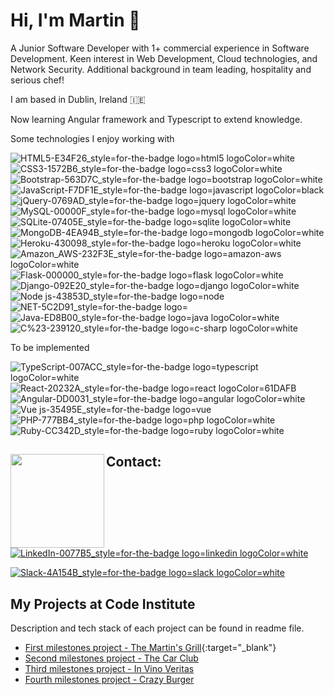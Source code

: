 # Hi, I'm Martin 👋
<!--
<img src="https://raw.githubusercontent.com/martin-itt/master/gh-header-image-cropped.png" alt="banner that says Martin Pavlin - software developer, along a martin sketch">
-->
A Junior Software Developer with 1+ commercial experience in Software Development. Keen interest in Web Development, Cloud technologies, and Network Security. Additional background in team leading, hospitality and serious chef!

I am based in Dublin, Ireland 🇮🇪

Now learning Angular framework and Typescript to extend knowledge.

Some technologies I enjoy working with

![HTML5-E34F26_style=for-the-badge logo=html5 logoColor=white](https://user-images.githubusercontent.com/25881259/163246979-5617160f-534b-4fff-ae57-84640357f811.png)
![CSS3-1572B6_style=for-the-badge logo=css3 logoColor=white](https://user-images.githubusercontent.com/25881259/163247022-45cf3198-1d18-4021-a571-ad9171528213.png)
![Bootstrap-563D7C_style=for-the-badge logo=bootstrap logoColor=white](https://user-images.githubusercontent.com/25881259/163247145-23dfc170-5f71-4873-b1fc-a6c868f5e598.png)
![JavaScript-F7DF1E_style=for-the-badge logo=javascript logoColor=black](https://user-images.githubusercontent.com/25881259/163247605-2a49a4d6-bb11-401b-9f10-11e61ce1e777.png)
![jQuery-0769AD_style=for-the-badge logo=jquery logoColor=white](https://user-images.githubusercontent.com/25881259/163247691-baf739ca-b0f6-4ac4-8534-2e082029f2dc.png)
![MySQL-00000F_style=for-the-badge logo=mysql logoColor=white](https://user-images.githubusercontent.com/25881259/163250124-afedc2d5-598c-4675-b6f9-5581e1aa4671.png)
![SQLite-07405E_style=for-the-badge logo=sqlite logoColor=white](https://user-images.githubusercontent.com/25881259/163250283-0bc67814-de91-4dca-bcf8-773fc178b1dd.png)
![MongoDB-4EA94B_style=for-the-badge logo=mongodb logoColor=white](https://user-images.githubusercontent.com/25881259/163250141-f6102b09-b5a0-4b05-b8fb-d44e07198ac1.png)
![Heroku-430098_style=for-the-badge logo=heroku logoColor=white](https://user-images.githubusercontent.com/25881259/163250169-405e4599-1cd3-4f84-a56a-8d1bdc2f834c.png)
![Amazon_AWS-232F3E_style=for-the-badge logo=amazon-aws logoColor=white](https://user-images.githubusercontent.com/25881259/163250178-1d87c8e6-86f8-41a3-bc46-b76ad079c542.png)
![Flask-000000_style=for-the-badge logo=flask logoColor=white](https://user-images.githubusercontent.com/25881259/163250308-be8137a0-8338-4622-aca0-2cb782c41a70.png)
![Django-092E20_style=for-the-badge logo=django logoColor=white](https://user-images.githubusercontent.com/25881259/163250346-c99ad021-2b7a-4df7-81e7-9055778dbcf9.png)
![Node js-43853D_style=for-the-badge logo=node](https://user-images.githubusercontent.com/25881259/163250605-f5896c09-8ed4-4ae3-aab5-f9462343c859.png)
![NET-5C2D91_style=for-the-badge logo=](https://user-images.githubusercontent.com/25881259/163250620-6d6323cf-3b8b-4bc1-bda1-11c069fe2126.png)
![Java-ED8B00_style=for-the-badge logo=java logoColor=white](https://user-images.githubusercontent.com/25881259/163250508-e20221f5-6f0e-4802-9c8f-7d714b137fea.png)
![C%23-239120_style=for-the-badge logo=c-sharp logoColor=white](https://user-images.githubusercontent.com/25881259/163250538-a19fab22-ad5a-4073-81fd-6ff7b40cb16f.png)



To be implemented

![TypeScript-007ACC_style=for-the-badge logo=typescript logoColor=white](https://user-images.githubusercontent.com/25881259/163250690-6e4890a9-9d1c-4968-bfa8-cc0dc6999308.png)
![React-20232A_style=for-the-badge logo=react logoColor=61DAFB](https://user-images.githubusercontent.com/25881259/163242799-cf0087f6-c6b6-4e7b-b33f-ecbaa85b0267.png) ![Angular-DD0031_style=for-the-badge logo=angular logoColor=white](https://user-images.githubusercontent.com/25881259/163242888-2a55e3cb-d609-46be-8c96-a5b857a1a9fb.png)
![Vue js-35495E_style=for-the-badge logo=vue](https://user-images.githubusercontent.com/25881259/163250437-cbb43712-8533-48e4-8858-d81db9339e3e.png)
![PHP-777BB4_style=for-the-badge logo=php logoColor=white](https://user-images.githubusercontent.com/25881259/163250723-2d85f436-09a6-40d8-960f-9f3d80086b10.png)
![Ruby-CC342D_style=for-the-badge logo=ruby logoColor=white](https://user-images.githubusercontent.com/25881259/163250790-80489994-6295-40cf-bd18-33a4af6cda17.png)


## Contact: <a href="#"><img align="left" width="150" height="150" src="https://media.giphy.com/media/ASd0Ukj0y3qMM/giphy.gif?raw=true"></a>
[![LinkedIn-0077B5_style=for-the-badge logo=linkedin logoColor=white](https://user-images.githubusercontent.com/25881259/163245417-791e2b6e-e256-4a56-be5d-1a6c714f12b3.png)](https://www.linkedin.com/in/martin-pavlin/)

[![Slack-4A154B_style=for-the-badge logo=slack logoColor=white](https://user-images.githubusercontent.com/25881259/163246542-3f5248c9-1c23-417c-9d31-16eca1f6273b.png)](https://code-institute-room.slack.com/team/U01BUEF7SUW)

## My Projects at Code Institute
Description and tech stack of each project can be found in readme file.

- [First milestones project - The Martin's Grill](https://martin-itt.github.io/MS1-Martin-s-Grill/){:target="_blank"}
- [Second milestones project - The Car Club](https://martin-itt.github.io/MS2-memoryTesting/)
- [Third milestones project - In Vino Veritas](https://in-vino-veritas.herokuapp.com/get_index)
- [Fourth milestones project - Crazy Burger](https://crazyburger.herokuapp.com/)

<!--
**Martin-ITT/Martin-ITT** is a ✨ _special_ ✨ repository because its `README.md` (this file) appears on your GitHub profile.

Here are some ideas to get you started:

- 🔭 I’m currently working on ...
- 🌱 I’m currently learning ...
- 👯 I’m looking to collaborate on ...
- 🤔 I’m looking for help with ...
- 💬 Ask me about ...
- 📫 How to reach me: ...
- 😄 Pronouns: ...
- ⚡ Fun fact: ...
-->

